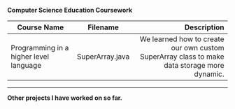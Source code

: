 **Computer Science Education Coursework**

|Course Name| Filename| Description|
---------|:----------------:|----------:|
|Programming in a higher level language  | SuperArray.java | We learned how to create our own custom SuperArray class to make data storage more dynamic.|
-----------------------------------------------

**Other projects I have worked on so far.**
